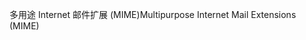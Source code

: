 <span data-ttu-id="5e617-101">多用途 Internet 邮件扩展 (MIME)</span><span class="sxs-lookup"><span data-stu-id="5e617-101">Multipurpose Internet Mail Extensions (MIME)</span></span>